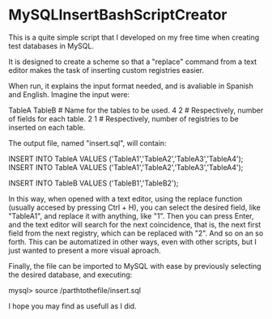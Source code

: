 # MySQLInsertBashScriptCreator
This is a quite simple script that I developed on my free time when creating test databases in MySQL.

It is designed to create a scheme so that a "replace" command from a text editor makes the task of inserting custom registries easier.

When run, it explains the input format needed, and is avaliable in Spanish and English. Imagine the input were:

TableA TableB   # Name for the tables to be used.
4 2             # Respectively, number of fields for each table.
2 1             # Respectively, number of registries to be inserted on each table.

The output file, named "insert.sql", will contain:

INSERT INTO TableA VALUES
        ('TableA1','TableA2','TableA3','TableA4');
INSERT INTO TableA VALUES
        ('TableA1','TableA2','TableA3','TableA4');
        
INSERT INTO TableB VALUES
        ('TableB1','TableB2');

In this way, when opened with a text editor, using the replace function (usually accesed by pressing Ctrl + H), you can select the desired field,
like "TableA1", and replace it with anything, like "1". Then you can press Enter, and the text editor will search for the next coincidence, that is,
the next first field from the next registry, which can be replaced with "2". And so on an so forth. This can be automatized in other ways, even with
other scripts, but I just wanted to present a more visual aproach.

Finally, the file can be imported to MySQL with ease by previously selecting the desired database, and executing:

mysql> source /parthtothefile/insert.sql

I hope you may find as usefull as I did.
